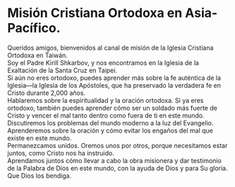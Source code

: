 # Misión Cristiana Ortodoxa en Asia-Pacífico.  

Queridos amigos, bienvenidos al canal de misión de la Iglesia Cristiana Ortodoxa en Taiwán.  
Soy el Padre Kirill Shkarbov, y nos encontramos en la Iglesia de la Exaltación de la Santa Cruz en Taipei.  
Si aún no eres ortodoxo, puedes aprender más sobre la fe auténtica de la Iglesia—la Iglesia de los Apóstoles, que ha preservado la verdadera fe en Cristo durante 2,000 años.  
Hablaremos sobre la espiritualidad y la oración ortodoxa. Si ya eres ortodoxo, también puedes aprender cómo ser un soldado más fuerte de Cristo y vencer el mal tanto dentro como fuera de ti en este mundo.  
Discutiremos los problemas del mundo moderno a la luz del Evangelio.  
Aprenderemos sobre la oración y cómo evitar los engaños del mal que existe en este mundo.  
Permanezcamos unidos. Oremos unos por otros, porque necesitamos estar juntos, como Cristo nos ha instruido.  
Aprendamos juntos cómo llevar a cabo la obra misionera y dar testimonio de la Palabra de Dios en este mundo, con la ayuda de Dios y para Su gloria.  
Que Dios los bendiga.

